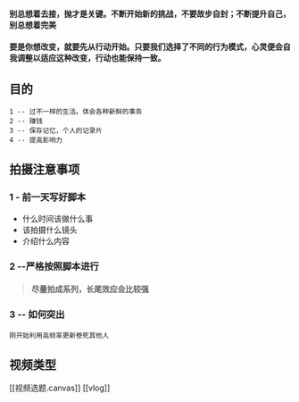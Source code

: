 
#### 别总想着去接，抛才是关键。不断开始新的挑战，不要故步自封；不断提升自己，别总想着完美
#### 要是你想改变，就要先从行动开始。只要我们选择了不同的行为模式，心灵便会自我调整以适应这种改变，行动也能保持一致。


## 目的
	1 -- 过不一样的生活。体会各种新鲜的事务
	2 -- 赚钱
	3 -- 保存记忆，个人的记录片
	4 -- 提高影响力
## 拍摄注意事项
### 1 -  前一天写好脚本
+ 什么时间该做什么事
+ 该拍摄什么镜头
+ 介绍什么内容
### 2 --严格按照脚本进行
>#### 尽量拍成系列，长尾效应会比较强

### 3 -- 如何突出
	刚开始利用高频率更新卷死其他人

## 视频类型
[[视频选题.canvas]]
[[vlog]]

